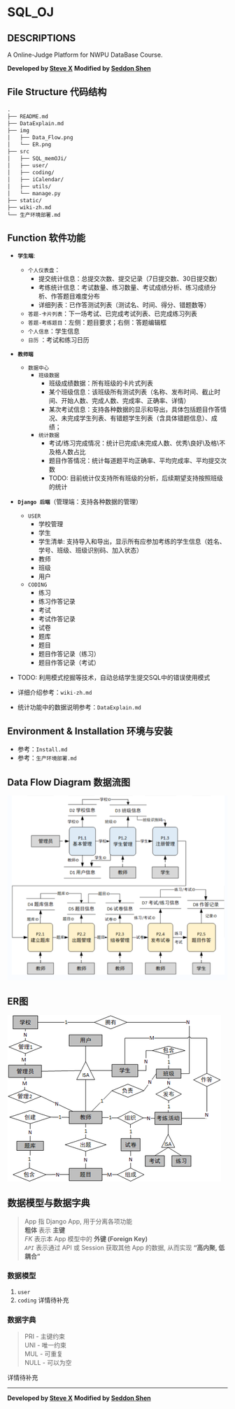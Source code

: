# SQL_OJ  
## DESCRIPTIONS
A Online-Judge Platform for NWPU DataBase Course.

**Developed by [Steve X](https://github.com/Steve-Xyh/)**
**Modified by [Seddon Shen](https://github.com/SeddonShen/)**

## File Structure  代码结构
```  
.
├── README.md
├── DataExplain.md
├── img
│   ├── Data_Flow.png
│   └── ER.png
├── src
│   ├── SQL_memOJi/
│   ├── user/
│   ├── coding/
│   ├── iCalendar/
│   ├── utils/
│   └── manage.py
├── static/
├── wiki-zh.md
└── 生产环境部署.md
```  

## Function 软件功能
- __`学生端`__:
    - `个人仪表盘`：
      - 提交统计信息：总提交次数、提交记录（7日提交数、30日提交数）
      - 考练统计信息：考试数量、练习数量、考试成绩分析、练习成绩分析、作答题目难度分布
      - 详细列表：已作答测试列表（测试名、时间、得分、错题数等）
    - `答题-卡片列表`：下一场考试、已完成考试列表、已完成练习列表
    - `答题-考练题目`：左侧：题目要求；右侧：答题编辑框
    - `个人信息`：学生信息
    - `日历` ：考试和练习日历


- __`教师端`__
    - `数据中心`
      - `班级数据`
        - 班级成绩数据：所有班级的卡片式列表
        - 某个班级信息：该班级所有测试列表（名称、发布时间、截止时间、开始人数、完成人数、完成率、正确率、详情）
        - 某次考试信息：支持各种数据的显示和导出，具体包括题目作答情况、未完成学生列表、有错题学生列表（含具体错题信息）、成绩；
      - `统计数据`
        - 考试/练习完成情况：统计已完成\未完成人数、优秀\良好\及格\不及格人数占比
        - 题目作答情况：统计每道题平均正确率、平均完成率、平均提交次数
        - TODO: 目前统计仅支持所有班级的分析，后续期望支持按照班级的统计


- __`Django 后端`__（管理端：支持各种数据的管理）
  - `USER`
    - 学校管理
    - 学生
    - 学生清单: 支持导入和导出，显示所有应参加考练的学生信息（姓名、学号、班级、班级识别码、加入状态）
    - 教师
    - 班级
    - 用户
  - `CODING`
    - 练习
    - 练习作答记录
    - 考试
    - 考试作答记录
    - 试卷
    - 题库
    - 题目
    - 题目作答记录（练习）
    - 题目作答记录（考试）

- TODO: 利用模式挖掘等技术，自动总结学生提交SQL中的错误使用模式
- 详细介绍参考：`wiki-zh.md`
- 统计功能中的数据说明参考：`DataExplain.md`

## Environment & Installation 环境与安装 
- 参考：`Install.md`
- 参考：`生产环境部署.md`

## Data Flow Diagram 数据流图
![Data Flow Diagram](./img/data_flow1.png)


## ER图
![ER Diagram](./img/ER1.png)

## 数据模型与数据字典
> App 指 Django App, 用于分离各项功能  
> **粗体** 表示 **主键**  
> *FK* 表示本 App 模型中的 **外键 (Foreign Key)**  
> *`API`* 表示通过 API 或 Session 获取其他 App 的数据, 从而实现 **“高内聚, 低耦合”**  

### 数据模型
1. `user` 
2. `coding` 
详情待补充

### 数据字典
> PRI - 主键约束  
> UNI - 唯一约束  
> MUL - 可重复  
> NULL - 可以为空  

详情待补充

---  
**Developed by [Steve X](https://github.com/Steve-Xyh/SQL_memOJi)**
**Modified by [Seddon Shen](https://github.com/SeddonShen/SQL_memOJi)**

